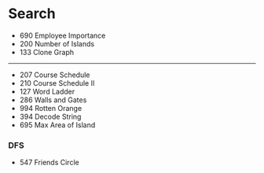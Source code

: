# Search

* 690 Employee Importance
* 200 Number of Islands
* 133 Clone Graph


_____
* 207 Course Schedule
* 210 Course Schedule II
* 127 Word Ladder 
* 286 Walls and Gates
* 994 Rotten Orange
* 394 Decode String
* 695 Max Area of Island

### DFS
* 547 Friends Circle


